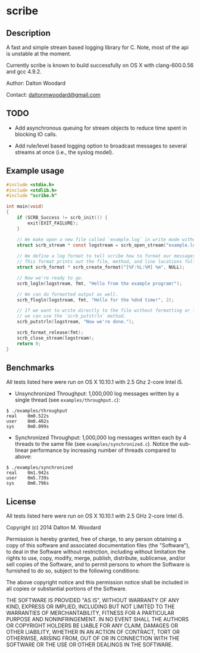 # scribe

## Description
A fast and simple stream based logging library for C. Note, most of the api is unstable at the moment.

Currently scribe is known to build successfully on OS X with clang-600.0.56 and gcc 4.9.2.

Author: Dalton Woodard

Contact: daltonmwoodard@gmail.com

## TODO
- Add asynchronous queuing for stream objects to reduce time spent in blocking IO calls.

- Add rule/level based logging option to broadcast messages to several streams at once (i.e., the syslog model).

## Example usage

```c
#include <stdio.h>
#include <stdlib.h>
#include "scribe.h"

int main(void)
{
    if (SCRB_Success != scrb_init()) {
        exit(EXIT_FAILURE);
    }

    // We make open a new file called `example.log` in write mode without synchronization.
    struct scrb_stream * const logstream = scrb_open_stream("example.log", "w", false);
    
    // We define a log format to tell scribe how to format our messages.
    // This format prints out the file, method, and line locations followed by the message itself.
    struct scrb_format * scrb_create_format("[%F:%L:%M] %m", NULL);

    // Now we're ready to go.
    scrb_logln(logstream, fmt, "Hello from the example program!");

    // We can do formatted output as well.
    scrb_flogln(logstream, fmt, "Hello for the %dnd time!", 2);

    // If we want to write directly to the file without formatting or location/time info
    // we can use the `scrb_putstrln` method.
    scrb_putstrln(logstream, "Now we're done.");

    scrb_format_release(fmt);
    scrb_close_stream(logstream);
    return 0;
}
```

## Benchmarks
All tests listed here were run on OS X 10.10.1 with 2.5 Ghz 2-core Intel i5.

- Unsynchronized Throughput: 1,000,000 log messages written by a single thread (see `examples/throughput.c`):
```
$ ./examples/throughput
real    0m0.522s
user    0m0.402s
sys     0m0.099s
```

- Synchronized Throughput: 1,000,000 log messages written each by 4 threads to the same file (see
  `examples/synchronized.c`). Notice the sub-linear performance by increasing number of threads compared to above:
```
$ ./examples/synchronized
real    0m1.942s
user    0m5.739s
sys     0m0.796s
```

## License
All tests listed here were run on OS X 10.10.1 with 2.5 GHz 2-core Intel i5.

Copyright (c) 2014 Dalton M. Woodard

Permission is hereby granted, free of charge, to any person obtaining a copy of this software and associated
documentation files (the "Software"), to deal in the Software without restriction, including without limitation the
rights to use, copy, modify, merge, publish, distribute, sublicense, and/or sell copies of the Software, and to permit
persons to whom the Software is furnished to do so, subject to the following conditions:

The above copyright notice and this permission notice shall be included in all copies or substantial portions of the
Software.

THE SOFTWARE IS PROVIDED "AS IS", WITHOUT WARRANTY OF ANY KIND, EXPRESS OR IMPLIED, INCLUDING BUT NOT LIMITED TO THE
WARRANTIES OF MERCHANTABILITY, FITNESS FOR A PARTICULAR PURPOSE AND NONINFRINGEMENT. IN NO EVENT SHALL THE AUTHORS OR
COPYRIGHT HOLDERS BE LIABLE FOR ANY CLAIM, DAMAGES OR OTHER LIABILITY, WHETHER IN AN ACTION OF CONTRACT, TORT OR
OTHERWISE, ARISING FROM, OUT OF OR IN CONNECTION WITH THE SOFTWARE OR THE USE OR OTHER DEALINGS IN THE SOFTWARE.


